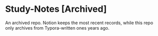 # Study-Notes [Archived]
An archived repo. Notion keeps the most recent records, while this repo only archives from Typora-written ones years ago.
